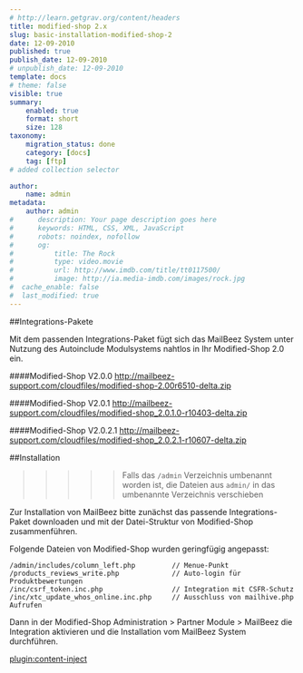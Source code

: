 ```yaml
---
# http://learn.getgrav.org/content/headers
title: modified-shop 2.x
slug: basic-installation-modified-shop-2
date: 12-09-2010
published: true
publish_date: 12-09-2010
# unpublish_date: 12-09-2010
template: docs
# theme: false
visible: true
summary:
    enabled: true
    format: short
    size: 128
taxonomy:
    migration_status: done
    category: [docs]
    tag: [ftp]
# added collection selector

author:
    name: admin
metadata:
    author: admin
#      description: Your page description goes here
#      keywords: HTML, CSS, XML, JavaScript
#      robots: noindex, nofollow
#      og:
#          title: The Rock
#          type: video.movie
#          url: http://www.imdb.com/title/tt0117500/
#          image: http://ia.media-imdb.com/images/rock.jpg
#  cache_enable: false
#  last_modified: true
---
```



##Integrations-Pakete

Mit dem passenden Integrations-Paket fügt sich das MailBeez System unter Nutzung des Autoinclude Modulsystems nahtlos in Ihr Modified-Shop 2.0 ein.

####Modified-Shop V2.0.0
<http://mailbeez-support.com/cloudfiles/modified-shop-2.00r6510-delta.zip> 

####Modified-Shop V2.0.1
<http://mailbeez-support.com/cloudfiles/modified-shop_2.0.1.0-r10403-delta.zip> 

####Modified-Shop V2.0.2.1
<http://mailbeez-support.com/cloudfiles/modified-shop_2.0.2.1-r10607-delta.zip> 


##Installation
>>>>> Falls das `/admin` Verzeichnis umbenannt worden ist, die Dateien aus `admin/` in das umbenannte Verzeichnis verschieben

Zur Installation von MailBeez bitte zunächst das passende Integrations-Paket downloaden und mit der Datei-Struktur von Modified-Shop zusammenführen.

Folgende Dateien von Modified-Shop wurden geringfügig angepasst:

    /admin/includes/column_left.php         // Menue-Punkt
    /products_reviews_write.php             // Auto-login für Produktbewertungen
    /inc/csrf_token.inc.php                 // Integration mit CSFR-Schutz
    /inc/xtc_update_whos_online.inc.php     // Ausschluss von mailhive.php Aufrufen


Dann in der Modified-Shop Administration > Partner Module > MailBeez die Integration aktivieren und die Installation vom MailBeez System durchführen.


[plugin:content-inject](/content_blocks/run_installer)